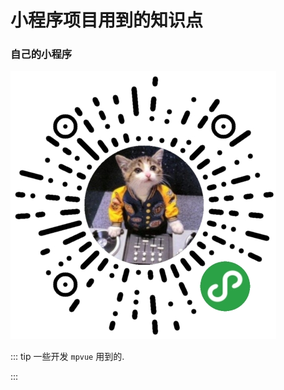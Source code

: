 # 小程序项目用到的知识点

### 自己的小程序

![](./media/books.png)

::: tip
一些开发 `mpvue` 用到的.

<!-- 该部分内容根据慕课网 [全网首发mpvue课程 小程序全栈开发](https://coding.imooc.com/class/218.html) 整理. -->
:::